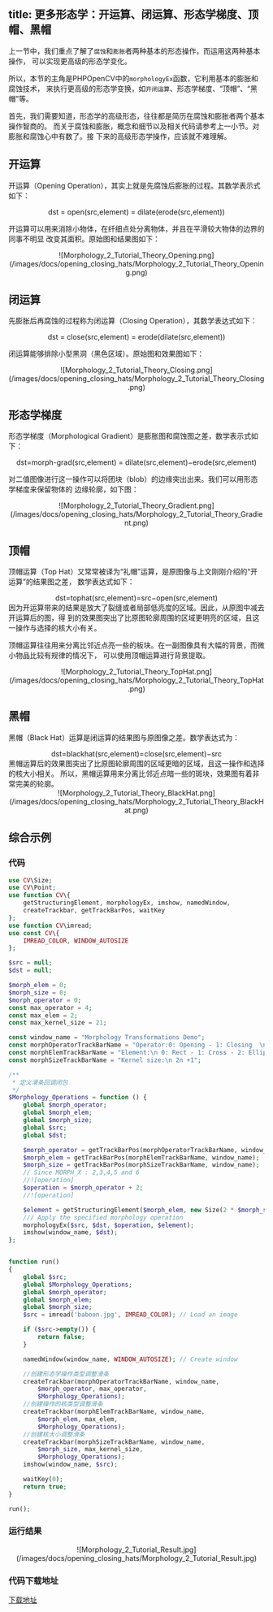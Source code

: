 title: 更多形态学：开运算、闭运算、形态学梯度、顶帽、黑帽
--------------------------------

上一节中，我们重点了解了`腐蚀`和`膨胀`者两种基本的形态操作，而运用这两种基本操作，
可以实现更高级的形态学变化。

所以，本节的主角是PHPOpenCV中的`morphologyEx`函数，它利用基本的膨胀和腐蚀技术，
来执行更高级的形态学变换，如`开闭运算`、形态学梯度、“顶帽”、“黑帽”等。

首先，我们需要知道，形态学的高级形态，往往都是简历在腐蚀和膨胀者两个基本操作智商的。
而关于腐蚀和膨胀，概念和细节以及相关代码请参考上一小节。对膨胀和腐蚀心中有数了。接
下来的高级形态学操作，应该就不难理解。
    
## 开运算
开运算（Opening Operation），其实上就是先腐蚀后膨胀的过程。其数学表示式如下：

<div align=center>
dst = open(src,element) = dilate(erode(src,element))
</div>

开运算可以用来消除小物体，在纤细点处分离物体，并且在平滑较大物体的边界的同事不明显
改变其面积。原始图和结果图如下：


<div align=center>
![Morphology_2_Tutorial_Theory_Opening.png](/images/docs/opening_closing_hats/Morphology_2_Tutorial_Theory_Opening.png)
</div>

## 闭运算

先膨胀后再腐蚀的过程称为闭运算（Closing Operation），其数学表达式如下：
<div align=center>
dst = close(src,element) = erode(dilate(src,element))
</div>

闭运算能够排除小型黑洞（黑色区域）。原始图和效果图如下：

<div align=center>
![Morphology_2_Tutorial_Theory_Closing.png](/images/docs/opening_closing_hats/Morphology_2_Tutorial_Theory_Closing.png)
</div>


## 形态学梯度
形态学梯度（Morphological Gradient）是膨胀图和腐蚀图之差，数学表示式如下：
<div align=center>
dst=morph-grad(src,element) = dilate(src,element)−erode(src,element)
</div>

对二值图像进行这一操作可以将团块（blob）的边缘突出出来。我们可以用形态学梯度来保留物体的
边缘轮廓，如下图：

<div align=center>
![Morphology_2_Tutorial_Theory_Gradient.png](/images/docs/opening_closing_hats/Morphology_2_Tutorial_Theory_Gradient.png)
</div>


## 顶帽
顶帽运算（Top Hat）又常常被译为“礼帽”运算，是原图像与上文刚刚介绍的“开运算”的结果图之差，
数学表达式如下：
<div align=center>
dst=tophat(src,element)=src−open(src,element)
</div>
因为开运算带来的结果是放大了裂缝或者局部低亮度的区域。因此，从原图中减去开运算后的图，得
到的效果图突出了比原图轮廓周围的区域更明亮的区域，且这一操作与选择的核大小有关。

顶帽运算往往用来分离比邻近点亮一些的板块。在一副图像具有大幅的背景，而微小物品比较有规律的情况下，
可以使用顶帽运算进行背景提取。
<div align=center>
![Morphology_2_Tutorial_Theory_TopHat.png](/images/docs/opening_closing_hats/Morphology_2_Tutorial_Theory_TopHat.png)
</div>


## 黑帽
黑帽（Black Hat）运算是闭运算的结果图与原图像之差。数学表达式为：
<div align=center>
dst=blackhat(src,element)=close(src,element)−src
</div>
黑帽运算后的效果图突出了比原图轮廓周围的区域更暗的区域，且这一操作和选择的核大小相关。
所以，黑帽运算用来分离比邻近点暗一些的斑块，效果图有着非常完美的轮廓。
<div align=center>
![Morphology_2_Tutorial_Theory_BlackHat.png](/images/docs/opening_closing_hats/Morphology_2_Tutorial_Theory_BlackHat.png)
</div>

## 综合示例

### 代码
```php
use CV\Size;
use CV\Point;
use function CV\{
    getStructuringElement, morphologyEx, imshow, namedWindow,
    createTrackbar, getTrackBarPos, waitKey
};
use function CV\imread;
use const CV\{
    IMREAD_COLOR, WINDOW_AUTOSIZE
};

$src = null;
$dst = null;

$morph_elem = 0;
$morph_size = 0;
$morph_operator = 0;
const max_operator = 4;
const max_elem = 2;
const max_kernel_size = 21;

const window_name = "Morphology Transformations Demo";
const morphOperatorTrackBarName = "Operator:0: Opening - 1: Closing  \n 2: Gradient - 3: Top Hat \n 4: Black Hat";
const morphElemTrackBarName = "Element:\n 0: Rect - 1: Cross - 2: Ellipse";
const morphSizeTrackBarName = "Kernel size:\n 2n +1";

/**
 * 定义滑条回调闭包
 */
$Morphology_Operations = function () {
    global $morph_operator;
    global $morph_elem;
    global $morph_size;
    global $src;
    global $dst;

    $morph_operator = getTrackBarPos(morphOperatorTrackBarName, window_name);
    $morph_elem = getTrackBarPos(morphElemTrackBarName, window_name);
    $morph_size = getTrackBarPos(morphSizeTrackBarName, window_name);
    // Since MORPH_X : 2,3,4,5 and 6
    //![operation]
    $operation = $morph_operator + 2;
    //![operation]

    $element = getStructuringElement($morph_elem, new Size(2 * $morph_size + 1, 2 * $morph_size + 1), new Point($morph_size, $morph_size));
    /// Apply the specified morphology operation
    morphologyEx($src, $dst, $operation, $element);
    imshow(window_name, $dst);
};


function run()
{
    global $src;
    global $Morphology_Operations;
    global $morph_operator;
    global $morph_elem;
    global $morph_size;
    $src = imread('baboon.jpg', IMREAD_COLOR); // Load an image

    if ($src->empty()) {
        return false;
    }

    namedWindow(window_name, WINDOW_AUTOSIZE); // Create window

    //创建形态学操作类型调整滑条
    createTrackbar(morphOperatorTrackBarName, window_name,
        $morph_operator, max_operator,
        $Morphology_Operations);
    //创建操作的核类型调整滑条
    createTrackbar(morphElemTrackBarName, window_name,
        $morph_elem, max_elem,
        $Morphology_Operations);
    //创建核大小调整滑条
    createTrackbar(morphSizeTrackBarName, window_name,
        $morph_size, max_kernel_size,
        $Morphology_Operations);
    imshow(window_name, $src);

    waitKey(0);
    return true;
}

run();
```

### 运行结果
<div align=center>
![Morphology_2_Tutorial_Result.jpg](/images/docs/opening_closing_hats/Morphology_2_Tutorial_Result.jpg)
</div>

### 代码下载地址

[下载地址](https://github.com/phpopencv/tutorial-demo/tree/master/ImgProc/morphologyEx)
